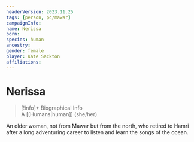 ```yaml
---
headerVersion: 2023.11.25
tags: [person, pc/mawar]
campaignInfo:
name: Nerissa
born:
species: human
ancestry:
gender: female
player: Kate Sackton
affiliations:
---
```

# Nerissa
>[!info]+ Biographical Info  
> A [[Humans|human]] (she/her)


An older woman, not from Mawar but from the north, who retired to Hamri after a long adventuring career to listen and learn the songs of the ocean.